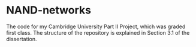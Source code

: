 # NAND-networks
The code for my Cambridge University Part II Project, which was graded first class. The structure of the repository is explained in Section 3.1 of the dissertation.
